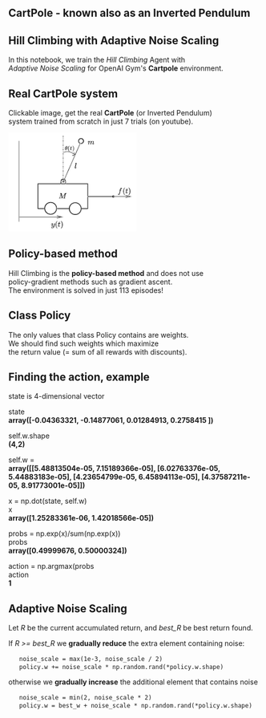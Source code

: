 
## CartPole - known also as an Inverted Pendulum

## Hill Climbing with Adaptive Noise Scaling

In this notebook, we train the _Hill Climbing_ Agent with     
_Adaptive Noise Scaling_ for OpenAI Gym's **Cartpole** environment.

## Real CartPole system 
Clickable image, get the real **CartPole** (or Inverted Pendulum)    
system trained from scratch in just 7 trials (on youtube).   
       
[![Inverted Pendulum](Inverted_pendulum.png)](https://www.youtube.com/watch?time_continue=14&v=XiigTGKZfks)

## Policy-based method

Hill Climbing is the **policy-based method** and does not use   
policy-gradient methods such as gradient ascent.    
The environment is solved in just 113 episodes!   

## Class Policy

The only values that class Policy contains are weights.   
We should find such weights which maximize    
the return value (= sum of all rewards with discounts).   

## Finding the action, example

state is 4-dimensional vector

state    
**array([-0.04363321, -0.14877061,  0.01284913,  0.2758415 ])**

self.w.shape    
**(4,2)**

self.w =    
**array([[5.48813504e-05, 7.15189366e-05],
       [6.02763376e-05, 5.44883183e-05],
       [4.23654799e-05, 6.45894113e-05],
       [4.37587211e-05, 8.91773001e-05]])**
       
x = np.dot(state, self.w)   
x    
**array([1.25283361e-06, 1.42018566e-05])**

probs = np.exp(x)/sum(np.exp(x))   
probs   
**array([0.49999676, 0.50000324])**

action = np.argmax(probs   
action   
**1**   

## Adaptive Noise Scaling

Let _R_ be the current accumulated return, and _best_R_ be best return found.
    
If _R >= best_R_ we **gradually reduce** the extra element containing noise:
    
       noise_scale = max(1e-3, noise_scale / 2)
       policy.w += noise_scale * np.random.rand(*policy.w.shape)
    
otherwise we **gradually increase** the additional element that contains noise 

       noise_scale = min(2, noise_scale * 2)
       policy.w = best_w + noise_scale * np.random.rand(*policy.w.shape)
         









